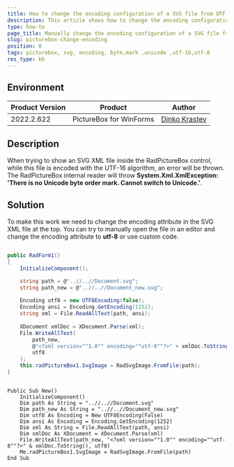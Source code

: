 ```yaml
---
title: How to change the encoding configuration of a SVG file from UTF-16 to UTF-8
description: This article shows how to change the encoding configuration of a SVG file from UTF-16 to UTF-8
type: how-to
page_title: Manually change the encoding configuration of a SVG file from UTF-16 to UTF-8
slug: picturebox-change-encoding
position: 0
tags: picturebox, svg, encoding, byte,mark ,unicode ,utf-16,utf-8
res_type: kb
---
```


## Environment
|Product Version|Product|Author|
|----|----|----|
|2022.2.622|PictureBox for WinForms|[Dinko Krastev](https://www.telerik.com/blogs/author/dinko-krastev)|


## Description

When trying to show an SVG XML file inside the RadPictureBox control, while this file is encoded with the UTF-16 algorithm, an error will be thrown. The RadPictureBox internal reader will throw __System.Xml.XmlException: 'There is no Unicode byte order mark. Cannot switch to Unicode.'__. 

## Solution

To make this work we need to change the encoding attribute in the SVG XML file at the top. You can try to manually open the file in an editor and change the encoding attribute to __utf-8__ or use custom code.

````C#

public RadForm1()
{
    InitializeComponent();

    string path = @"..//..//Document.svg";
    string path_new = @"..//..//Document_new.svg";
         
    Encoding utf8 = new UTF8Encoding(false);
    Encoding ansi = Encoding.GetEncoding(1252);
    string xml = File.ReadAllText(path, ansi);
            
    XDocument xmlDoc = XDocument.Parse(xml);
    File.WriteAllText(
        path_new,
        @"<?xml version=""1.0"" encoding=""utf-8""?>" + xmlDoc.ToString(),
        utf8
    );
    this.radPictureBox1.SvgImage = RadSvgImage.FromFile(path);
}

````
````VB.NET

Public Sub New()
    InitializeComponent()
    Dim path As String = "..//..//Document.svg"
    Dim path_new As String = "..//..//Document_new.svg"
    Dim utf8 As Encoding = New UTF8Encoding(False)
    Dim ansi As Encoding = Encoding.GetEncoding(1252)
    Dim xml As String = File.ReadAllText(path, ansi)
    Dim xmlDoc As XDocument = XDocument.Parse(xml)
    File.WriteAllText(path_new, "<?xml version=""1.0"" encoding=""utf-8""?>" & xmlDoc.ToString(), utf8)
    Me.radPictureBox1.SvgImage = RadSvgImage.FromFile(path)
End Sub
 
 
````


